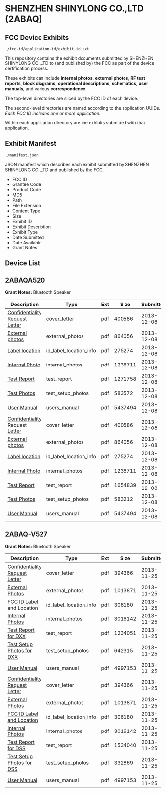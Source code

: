 # SHENZHEN SHINYLONG CO.,LTD (2ABAQ)
## FCC Device Exhibits

```
./fcc-id/application-id/exhibit-id.ext
```

This repository contains the exhibit documents submitted by SHENZHEN SHINYLONG CO.,LTD to (and published by) the FCC as part of the device certification process.

These exhibits can include **internal photos**, **external photos**, **RF test reports**, **block diagrams**, **operational descriptions**, **schematics**, **user manuals**, and various **correspondence**.

The top-level directories are sliced by the FCC ID of each device.

The second-level directories are named according to the application UUIDs. *Each FCC ID includes one or more application.*

Within each application directory are the exhibits submitted with that application. 

## Exhibit Manifest

```
./manifest.json
```

JSON manifest which describes each exhibit submitted by SHENZHEN SHINYLONG CO.,LTD and published by the FCC.

- FCC ID
- Grantee Code
- Product Code
- MD5
- Path
- File Extension
- Content Type
- Size
- Exhibit ID
- Exhibit Description
- Exhibit Type
- Date Submitted
- Date Available
- Grant Notes

## Device List
## 2ABAQA520
**Grant Notes:** Bluetooth Speaker

| Description | Type | Ext | Size | Submitted | Available |
| ----------- | ---- | --- | ---- | --------- | --------- |
| [Confidentiality Request Letter](2ABAQA520/b527c0f83fe676c82c0787c3420680c1/2136510.pdf) | cover_letter | pdf | 400586 | 2013-12-08 | 2013-12-08 |
| [External photos](2ABAQA520/b527c0f83fe676c82c0787c3420680c1/2136511.pdf) | external_photos | pdf | 864056 | 2013-12-08 | 2013-12-08 |
| [Label location](2ABAQA520/b527c0f83fe676c82c0787c3420680c1/2136508.pdf) | id_label_location_info | pdf | 275274 | 2013-12-08 | 2013-12-08 |
| [Internal Photo](2ABAQA520/b527c0f83fe676c82c0787c3420680c1/2136512.pdf) | internal_photos | pdf | 1238711 | 2013-12-08 | 2013-12-08 |
| [Test Report](2ABAQA520/b527c0f83fe676c82c0787c3420680c1/2136513.pdf) | test_report | pdf | 1271758 | 2013-12-08 | 2013-12-08 |
| [Test Photos](2ABAQA520/b527c0f83fe676c82c0787c3420680c1/2136514.pdf) | test_setup_photos | pdf | 583572 | 2013-12-08 | 2013-12-08 |
| [User Manual](2ABAQA520/b527c0f83fe676c82c0787c3420680c1/2136509.pdf) | users_manual | pdf | 5437494 | 2013-12-08 | 2013-12-08 |
| [Confidentiality Request Letter](2ABAQA520/2eb1e0f330a4d5193924bc1a99778d48/2136510.pdf) | cover_letter | pdf | 400586 | 2013-12-08 | 2013-12-08 |
| [External photos](2ABAQA520/2eb1e0f330a4d5193924bc1a99778d48/2136511.pdf) | external_photos | pdf | 864056 | 2013-12-08 | 2013-12-08 |
| [Label location](2ABAQA520/2eb1e0f330a4d5193924bc1a99778d48/2136508.pdf) | id_label_location_info | pdf | 275274 | 2013-12-08 | 2013-12-08 |
| [Internal Photo](2ABAQA520/2eb1e0f330a4d5193924bc1a99778d48/2136512.pdf) | internal_photos | pdf | 1238711 | 2013-12-08 | 2013-12-08 |
| [Test Report](2ABAQA520/2eb1e0f330a4d5193924bc1a99778d48/2136523.pdf) | test_report | pdf | 1654839 | 2013-12-08 | 2013-12-08 |
| [Test Photos](2ABAQA520/2eb1e0f330a4d5193924bc1a99778d48/2136524.pdf) | test_setup_photos | pdf | 583212 | 2013-12-08 | 2013-12-08 |
| [User Manual](2ABAQA520/2eb1e0f330a4d5193924bc1a99778d48/2136509.pdf) | users_manual | pdf | 5437494 | 2013-12-08 | 2013-12-08 |
## 2ABAQ-V527
**Grant Notes:** Bluetooth Speaker

| Description | Type | Ext | Size | Submitted | Available |
| ----------- | ---- | --- | ---- | --------- | --------- |
| [Confidentiality Request Letter](2ABAQ-V527/55e21233b89934550f40af0c749d82c4/2127392.pdf) | cover_letter | pdf | 394366 | 2013-11-25 | 2013-11-25 |
| [External Photos](2ABAQ-V527/55e21233b89934550f40af0c749d82c4/2127393.pdf) | external_photos | pdf | 1013871 | 2013-11-25 | 2013-11-25 |
| [FCC ID Label and Location](2ABAQ-V527/55e21233b89934550f40af0c749d82c4/2127395.pdf) | id_label_location_info | pdf | 306180 | 2013-11-25 | 2013-11-25 |
| [Internal Photos](2ABAQ-V527/55e21233b89934550f40af0c749d82c4/2127394.pdf) | internal_photos | pdf | 3016142 | 2013-11-25 | 2013-11-25 |
| [Test Report for DXX](2ABAQ-V527/55e21233b89934550f40af0c749d82c4/2127435.pdf) | test_report | pdf | 1234051 | 2013-11-25 | 2013-11-25 |
| [Test Setup Photos for DXX](2ABAQ-V527/55e21233b89934550f40af0c749d82c4/2127434.pdf) | test_setup_photos | pdf | 642315 | 2013-11-25 | 2013-11-25 |
| [User Manual](2ABAQ-V527/55e21233b89934550f40af0c749d82c4/2127398.pdf) | users_manual | pdf | 4997153 | 2013-11-25 | 2013-11-25 |
| [Confidentiality Request Letter](2ABAQ-V527/6d18cb4b06c02f4ab8f6f6040f1f2d68/2127392.pdf) | cover_letter | pdf | 394366 | 2013-11-25 | 2013-11-25 |
| [External Photos](2ABAQ-V527/6d18cb4b06c02f4ab8f6f6040f1f2d68/2127393.pdf) | external_photos | pdf | 1013871 | 2013-11-25 | 2013-11-25 |
| [FCC ID Label and Location](2ABAQ-V527/6d18cb4b06c02f4ab8f6f6040f1f2d68/2127395.pdf) | id_label_location_info | pdf | 306180 | 2013-11-25 | 2013-11-25 |
| [Internal Photos](2ABAQ-V527/6d18cb4b06c02f4ab8f6f6040f1f2d68/2127394.pdf) | internal_photos | pdf | 3016142 | 2013-11-25 | 2013-11-25 |
| [Test Report for DSS](2ABAQ-V527/6d18cb4b06c02f4ab8f6f6040f1f2d68/2127397.pdf) | test_report | pdf | 1534040 | 2013-11-25 | 2013-11-25 |
| [Test Setup Photos for DSS](2ABAQ-V527/6d18cb4b06c02f4ab8f6f6040f1f2d68/2127396.pdf) | test_setup_photos | pdf | 332869 | 2013-11-25 | 2013-11-25 |
| [User Manual](2ABAQ-V527/6d18cb4b06c02f4ab8f6f6040f1f2d68/2127398.pdf) | users_manual | pdf | 4997153 | 2013-11-25 | 2013-11-25 |
